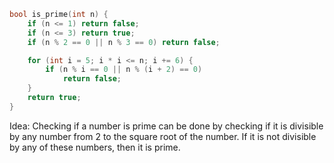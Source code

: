 ```c++
bool is_prime(int n) {
    if (n <= 1) return false;
    if (n <= 3) return true;
    if (n % 2 == 0 || n % 3 == 0) return false;

    for (int i = 5; i * i <= n; i += 6) {
        if (n % i == 0 || n % (i + 2) == 0)
            return false;
    }
    return true;
}
```

Idea: Checking if a number is prime can be done by checking if it is divisible by any number from 2 to the square root
of the number. If it is not divisible by any of these numbers, then it is prime.
